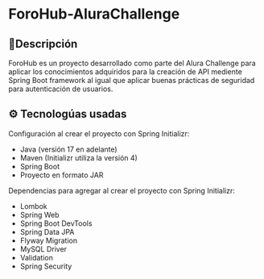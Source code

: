 # ForoHub-AluraChallenge

## 📄Descripción

ForoHub es un proyecto desarrollado como parte del Alura Challenge para aplicar los conocimientos
adquiridos para la creación de API mediente Spring Boot framework al igual que aplicar buenas prácticas
de seguridad para autenticación de usuarios.

## ⚙️ Tecnologúas usadas

Configuración al crear el proyecto con Spring Initializr:

- Java (versión 17 en adelante)
- Maven (Initializr utiliza la versión 4)
- Spring Boot
- Proyecto en formato JAR

Dependencias para agregar al crear el proyecto con Spring Initializr:

- Lombok
- Spring Web
- Spring Boot DevTools
- Spring Data JPA
- Flyway Migration
- MySQL Driver
- Validation
- Spring Security
